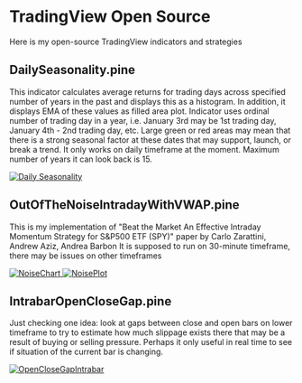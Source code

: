 # TradingView Open Source
Here is my open-source TradingView indicators and strategies

## DailySeasonality.pine
This indicator calculates average returns for trading days across specified number of years in the past and displays this as a histogram. In addition, it displays EMA of these values as filled area plot.
Indicator uses ordinal number of trading day in a year, i.e. January 3rd may be 1st trading day, January 4th - 2nd trading day, etc.
Large green or red areas may mean that there is a strong seasonal factor at these dates that may support, launch, or break a trend.
It only works on daily timeframe at the moment. Maximum number of years it can look back is 15.

[![Daily Seasonality](https://github.com/user-attachments/assets/65325772-e648-4d7e-9f27-ec628eefa9bc)](https://www.tradingview.com/script/3PsyHq5G-Daily-Seasonality-YuL/)

## OutOfTheNoiseIntradayWithVWAP.pine
This is my implementation of  "Beat the Market An Effective Intraday Momentum Strategy for S&P500 ETF (SPY)" paper by Carlo Zarattini, Andrew Aziz, Andrea Barbon
It is supposed to run on 30-minute timeframe, there may be issues on other timeframes

[![NoiseChart](https://github.com/user-attachments/assets/f72201ad-6172-495d-81b5-d9d993d9c65f)
![NoisePlot](https://github.com/user-attachments/assets/1703f6e8-66df-491e-9b7b-7f597909936b)
](https://www.tradingview.com/script/gJeM3LZ5-Out-of-the-Noise-Intraday-Strategy-with-VWAP-YuL/)

## IntrabarOpenCloseGap.pine
Just checking one idea: look at gaps between close and open bars on lower timeframe to try to estimate how much slippage exists there that may be a result of buying or selling pressure.
Perhaps it only useful in real time to see if situation of the current bar is changing.

[![OpenCloseGapIntrabar](https://github.com/user-attachments/assets/00709a45-c9a2-41a0-a844-da0a5dc04bcb)
](https://www.tradingview.com/script/hGCF4lyJ-Intra-bar-Close-Open-Gap-YuL/)
